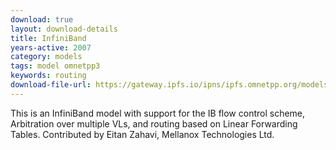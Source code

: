 ```yaml
---
download: true
layout: download-details
title: InfiniBand
years-active: 2007
category: models
tags: model omnetpp3
keywords: routing
download-file-url: https://gateway.ipfs.io/ipns/ipfs.omnetpp.org/models/ib_macro_model.tgz
---
```


This is an InfiniBand model with support for the IB flow control scheme,
Arbitration over multiple VLs, and routing based on Linear Forwarding Tables.
Contributed by Eitan Zahavi, Mellanox Technologies Ltd.
